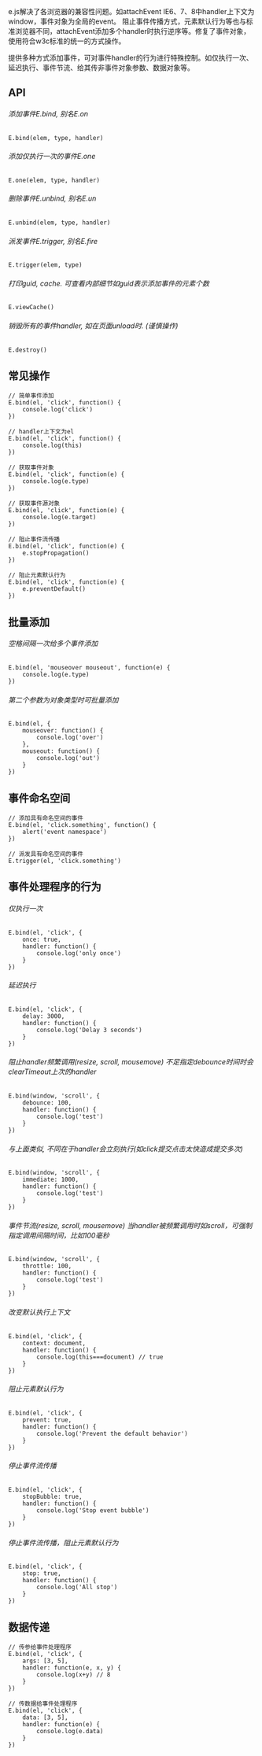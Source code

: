 e.js解决了各浏览器的兼容性问题。如attachEvent IE6、7、8中handler上下文为window，事件对象为全局的event。
阻止事件传播方式，元素默认行为等也与标准浏览器不同，attachEvent添加多个handler时执行逆序等。修复了事件对象，使用符合w3c标准的统一的方式操作。

提供多种方式添加事件，可对事件handler的行为进行特殊控制。如仅执行一次、延迟执行、事件节流、给其传非事件对象参数、数据对象等。

## API

###### 添加事件E.bind, 别名E.on
	E.bind(elem, type, handler)
	
###### 添加仅执行一次的事件E.one
	E.one(elem, type, handler)
	
###### 删除事件E.unbind, 别名E.un
	E.unbind(elem, type, handler)

###### 派发事件E.trigger, 别名E.fire
	E.trigger(elem, type)

###### 打印guid, cache. 可查看内部细节如guid表示添加事件的元素个数
	E.viewCache()
	
###### 销毁所有的事件handler, 如在页面unload时. (谨慎操作)
	E.destroy()


## 常见操作

	// 简单事件添加
	E.bind(el, 'click', function() {
		console.log('click')
	})

	// handler上下文为el
	E.bind(el, 'click', function() {
		console.log(this)
	})

	// 获取事件对象
	E.bind(el, 'click', function(e) {
		console.log(e.type)
	})

	// 获取事件源对象
	E.bind(el, 'click', function(e) {
		console.log(e.target)
	})
	
	// 阻止事件流传播
	E.bind(el, 'click', function(e) {
		e.stopPropagation()
	})
	
	// 阻止元素默认行为
	E.bind(el, 'click', function(e) {
		e.preventDefault()
	})
	

## 批量添加

###### 空格间隔一次给多个事件添加

	E.bind(el, 'mouseover mouseout', function(e) {
		console.log(e.type)
	})
	
###### 第二个参数为对象类型时可批量添加

	E.bind(el, {
		mouseover: function() {
			console.log('over')
		},
		mouseout: function() {
			console.log('out')
		}
	})
	
## 事件命名空间

	// 添加具有命名空间的事件
	E.bind(el, 'click.something', function() {
		alert('event namespace')
	})

	// 派发具有命名空间的事件
	E.trigger(el, 'click.something')

## 事件处理程序的行为

###### 仅执行一次

	E.bind(el, 'click', {
		once: true,
		handler: function() {
			console.log('only once')
		}
	})
	
###### 延迟执行

	E.bind(el, 'click', {
		delay: 3000,
		handler: function() {
			console.log('Delay 3 seconds')
		}
	})

###### 阻止handler频繁调用(resize, scroll, mousemove) 不足指定debounce时间时会clearTimeout上次的handler

	E.bind(window, 'scroll', {
		debounce: 100,
		handler: function() {
			console.log('test')
		}
	})

###### 与上面类似, 不同在于handler会立刻执行(如click提交点击太快造成提交多次)

	E.bind(window, 'scroll', {
		immediate: 1000,
		handler: function() {
			console.log('test')
		}
	})

###### 事件节流(resize, scroll, mousemove) 当handler被频繁调用时如scroll，可强制指定调用间隔时间，比如100毫秒

	E.bind(window, 'scroll', {
		throttle: 100,
		handler: function() {
			console.log('test')
		}
	})
	
###### 改变默认执行上下文

	E.bind(el, 'click', {
		context: document,
		handler: function() {
			console.log(this===document) // true
		}
	})
		
###### 阻止元素默认行为

	E.bind(el, 'click', {
		prevent: true,
		handler: function() {
			console.log('Prevent the default behavior')
		}
	})

###### 停止事件流传播

	E.bind(el, 'click', {
		stopBubble: true,
		handler: function() {
			console.log('Stop event bubble')
		}
	})
	
###### 停止事件流传播，阻止元素默认行为

	E.bind(el, 'click', {
		stop: true,
		handler: function() {
			console.log('All stop')
		}
	})
	
## 数据传递

	// 传参给事件处理程序
	E.bind(el, 'click', {
		args: [3, 5],
		handler: function(e, x, y) {
			console.log(x+y) // 8
		}
	})
	
	// 传数据给事件处理程序
	E.bind(el, 'click', {
		data: [3, 5],
		handler: function(e) {
			console.log(e.data)
		}
	})


